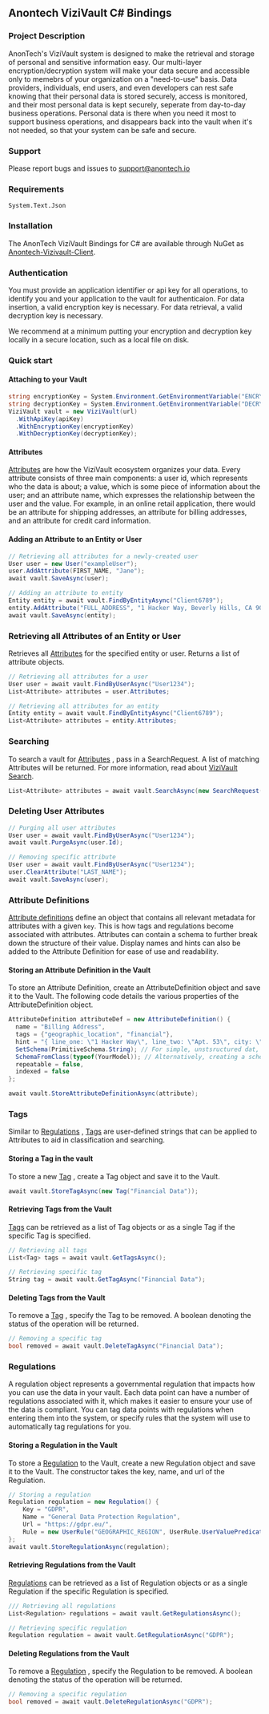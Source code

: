 ## Anontech ViziVault C# Bindings

### Project Description
AnonTech's ViziVault system is designed to make the retrieval and storage of personal and sensitive information easy. Our multi-layer encryption/decryption system will make your data secure and accessible only to memebrs of your organization on a "need-to-use" basis. Data providers, individuals, end users, and even developers can rest safe knowing that their personal data is stored securely, access is monitored, and their most personal data is kept securely, seperate from day-to-day business operations. Personal data is there when you need it most to support business operations, and disappears back into the vault when it's not needed, so that your system can be safe and secure.


### Support
Please report bugs and issues to support@anontech.io

### Requirements

`System.Text.Json`

### Installation

The AnonTech ViziVault Bindings for C# are available through NuGet as [Anontech-Vizivault-Client](https://www.nuget.org/packages/Anontech-Vizivault-Client/).

### Authentication
You must provide an application identifier or api key for all operations, to identify you and your application to the vault for authenticaion. For data insertion, a valid encryption key is necessary. For data retrieval, a valid decryption key is necessary.

We recommend at a minimum putting your encryption and decryption key locally in a secure location, such as a local file on disk.

### Quick start

#### Attaching to your Vault

```csharp
string encryptionKey = System.Environment.GetEnvironmentVariable("ENCRYPTIONKEY");
string decryptionKey = System.Environment.GetEnvironmentVariable("DECRYPTIONKEY");
ViziVault vault = new ViziVault(url)
  .WithApiKey(apiKey)
  .WithEncryptionKey(encryptionKey)
  .WithDecryptionKey(decryptionKey);
```

#### Attributes

[Attributes](https://docs.anontech.io/glossary/datapoint/) are how the ViziVault ecosystem organizes your data. Every attribute consists of three main components: a user id, which represents who the data is about; a value, which is some piece of information about the user; and an attribute name, which expresses the relationship between the user and the value. For example, in an online retail application, there would be an attribute for shipping addresses, an attribute for billing addresses, and an attribute for credit card information.

#### Adding an Attribute to an Entity or User

```csharp
// Retrieving all attributes for a newly-created user
User user = new User("exampleUser");
user.AddAttribute(FIRST_NAME, "Jane");
await vault.SaveAsync(user);

// Adding an attribute to entity
Entity entity = await vault.FindByEntityAsync("Client6789");
entity.AddAttribute("FULL_ADDRESS", "1 Hacker Way, Beverly Hills, CA 90210");
await vault.SaveAsync(entity);
```



### Retrieving all Attributes of an Entity or User
Retrieves all [Attributes](https://docs.anontech.io/glossary/datapoint/) for the specified entity or user. Returns a list of attribute objects.

```csharp
// Retrieving all attributes for a user
User user = await vault.FindByUserAsync("User1234");
List<Attribute> attributes = user.Attributes;

// Retrieving all attributes for an entity
Entity entity = await vault.FindByEntityAsync("Client6789");
List<Attribute> attributes = entity.Attributes;
```

### Searching

To search a vault for [Attributes](https://docs.anontech.io/glossary/datapoint/) , pass in a SearchRequest. A list of matching Attributes will be returned. For more information, read about [ViziVault Search](https://docs.anontech.io/tutorials/search/).

```csharp
List<Attribute> attributes = await vault.SearchAsync(new SearchRequest("LAST_NAME", "Doe"));
```

### Deleting User Attributes
```csharp
// Purging all user attributes
User user = await vault.FindByUserAsync("User1234");
await vault.PurgeAsync(user.Id);

// Removing specific attribute
User user = await vault.FindByUserAsync("User1234");
user.ClearAttribute("LAST_NAME");
await vault.SaveAsync(user);
```

### Attribute Definitions

[Attribute definitions](https://docs.anontech.io/glossary/attribute/) define an object that contains all relevant metadata for attributes with a given `key`. This is how tags and regulations become associated with attributes. Attributes can contain a schema to further break down the structure of their value. Display names and hints can also be added to the Attribute Definition for ease of use and readability.

#### Storing an Attribute Definition in the Vault

To store an Attribute Definition, create an AttributeDefinition object and save it to the Vault. The following code details the various properties of the AttributeDefinition object.

```csharp
AttributeDefinition attributeDef = new AttributeDefinition() {
  name = "Billing Address",
  tags = {"geographic_location", "financial"},
  hint = "{ line_one: \"1 Hacker Way\", line_two: \"Apt. 53\", city: \"Menlo Park\", state: \"California\", postal_code: \"94025-1456\" country: \"USA\" }",
  SetSchema(PrimitiveSchema.String); // For simple, unstsructured dat,
  SchemaFromClass(typeof(YourModel)); // Alternatively, creating a schema to store objects of a clas,
  repeatable = false,
  indexed = false
};

await vault.StoreAttributeDefinitionAsync(attribute);
```

### Tags

Similar to [Regulations](https://docs.anontech.io/glossary/regulation/) , [Tags](https://docs.anontech.io/api/tags/) are user-defined strings that can be applied to Attributes to aid in classification and searching.


#### Storing a Tag in the vault

To store a new [Tag](https://docs.anontech.io/api/tags/) , create a Tag object and save it to the Vault.

```csharp
await vault.StoreTagAsync(new Tag("Financial Data"));
```

#### Retrieving Tags from the Vault

[Tags](https://docs.anontech.io/api/tags/) can be retrieved as a list of Tag objects or as a single Tag if the specific Tag is specified.

```csharp
// Retrieving all tags
List<Tag> tags = await vault.GetTagsAsync();

// Retrieving specific tag
String tag = await vault.GetTagAsync("Financial Data");
```

#### Deleting Tags from the Vault

To remove a [Tag](https://docs.anontech.io/api/tags/) , specify the Tag to be removed. A boolean denoting the status of the operation will be returned.

```csharp
// Removing a specific tag
bool removed = await vault.DeleteTagAsync("Financial Data");
```

### Regulations

A regulation object represents a governmental regulation that impacts how you can use the data in your vault. Each data point can have a number of regulations associated with it, which makes it easier to ensure your use of the data is compliant. You can tag data points with regulations when entering them into the system, or specify rules that the system will use to automatically tag regulations for you.

#### Storing a Regulation in the Vault

To store a [Regulation](https://docs.anontech.io/glossary/regulation/) to the Vault, create a new Regulation object and save it to the Vault. The constructor takes the key, name, and url of the Regulation.


```csharp
// Storing a regulation
Regulation regulation = new Regulation() {
    Key = "GDPR",
    Name = "General Data Protection Regulation",
    Url = "https://gdpr.eu/",
    Rule = new UserRule("GEOGRAPHIC_REGION", UserRule.UserValuePredicate.Eq, "EU")
};
await vault.StoreRegulationAsync(regulation);
```

#### Retrieving Regulations from the Vault

[Regulations](https://docs.anontech.io/glossary/regulation/) can be retrieved as a list of Regulation objects or as a single Regulation if the specific Regulation is specified.

```csharp
/// Retrieving all regulations
List<Regulation> regulations = await vault.GetRegulationsAsync();

// Retrieving specific regulation
Regulation regulation = await vault.GetRegulationAsync("GDPR");
```

#### Deleting Regulations from the Vault

To remove a [Regulation](https://docs.anontech.io/glossary/regulation/) , specify the Regulation to be removed. A boolean denoting the status of the operation will be returned.

```csharp
// Removing a specific regulation
bool removed = await vault.DeleteRegulationAsync("GDPR");
```

